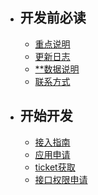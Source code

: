 - ## 开发前必读
    - [重点说明](/docs/zws/ready)
    - [更新日志](/docs/zws/must/changelog)
    - [**数据说明](/docs/zws/must/dataExplain)
    - [联系方式](/docs/zws/must/about)
    
- ## 开始开发
    - [接入指南](/docs/zws/begin/access)
    - [应用申请](/docs/zws/begin/apply)
    - [ticket获取](/docs/zws/begin/ticket)
    - [接口权限申请](/docs/zws/begin/api_access)